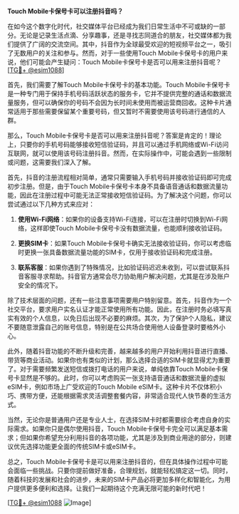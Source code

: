 **Touch Mobile卡保号卡可以注册抖音吗？**

在如今这个数字化时代，社交媒体平台已经成为我们日常生活中不可或缺的一部分。无论是记录生活点滴、分享趣事，还是寻找志同道合的朋友，社交媒体都为我们提供了广阔的交流空间。其中，抖音作为全球最受欢迎的短视频平台之一，吸引了无数用户的关注和参与。然而，对于一些使用Touch Mobile卡保号卡的用户来说，他们可能会产生疑问：Touch Mobile卡保号卡是否可以用来注册抖音呢？[[TG💪+ @esim1088](https://t.me/s/esim1088)]

首先，我们需要了解Touch Mobile卡保号卡的基本功能。Touch Mobile卡保号卡是一种专门用于保持手机号码活跃状态的服务卡，它并不提供完整的通话和数据流量服务，但可以确保你的号码不会因为长时间未使用而被运营商回收。这种卡片通常适用于那些需要保留某个重要号码，但又暂时不需要使用该号码进行通信的人群。

那么，Touch Mobile卡保号卡是否可以用来注册抖音呢？答案是肯定的！理论上，只要你的手机号码能够接收短信验证码，并且可以通过手机网络或Wi-Fi访问互联网，就可以使用该号码注册抖音。然而，在实际操作中，可能会遇到一些限制或问题，这需要我们深入了解。

首先，抖音的注册流程相对简单，通常只需要输入手机号码并接收验证码即可完成初步注册。但是，由于Touch Mobile卡保号卡本身不具备语音通话和数据流量功能，因此在注册过程中可能无法正常接收短信验证码。为了解决这个问题，你可以尝试通过以下几种方式来应对：

1. **使用Wi-Fi网络**：如果你的设备支持Wi-Fi连接，可以在注册时切换到Wi-Fi网络，这样即使Touch Mobile卡保号卡没有数据流量，也能顺利接收验证码。

2. **更换SIM卡**：如果Touch Mobile卡保号卡确实无法接收验证码，你可以考虑临时更换一张具备数据流量功能的SIM卡，仅用于接收验证码和完成注册。

3. **联系客服**：如果你遇到了特殊情况，比如验证码迟迟未收到，可以尝试联系抖音客服寻求帮助。抖音官方通常会尽力协助用户解决问题，尤其是在涉及账户安全的情况下。

除了技术层面的问题，还有一些注意事项需要用户特别留意。首先，抖音作为一个社交平台，要求用户实名认证才能正常使用所有功能。因此，在注册时务必填写真实有效的个人信息，以免日后出现不必要的麻烦。其次，为了保护个人隐私，建议不要随意泄露自己的账号信息，特别是在公共场合使用他人设备登录时要格外小心。

此外，随着抖音功能的不断升级和完善，越来越多的用户开始利用抖音进行直播、带货等商业活动。如果你也有类似的计划，那么选择合适的SIM卡就显得尤为重要了。对于需要频繁发送短信或拨打电话的用户来说，单纯依靠Touch Mobile卡保号卡显然是不够的。此时，你可以考虑购买一张支持语音通话和数据流量的虚拟eSIM卡，例如市场上广受欢迎的Touch Mobile eSIM卡。这种卡片不仅体积小巧、携带方便，还能根据需求灵活调整套餐内容，非常适合现代人快节奏的生活方式。

当然，无论你是普通用户还是专业人士，在选择SIM卡时都需要综合考虑自身的实际需求。如果你只是偶尔使用抖音，Touch Mobile卡保号卡完全可以满足基本需求；但如果你希望充分利用抖音的各项功能，尤其是涉及到商业用途的部分，则建议优先选择功能更全面的传统SIM卡或eSIM卡。

总之，Touch Mobile卡保号卡是可以用来注册抖音的，但在具体操作过程中可能会面临一些挑战。只要你提前做好准备，合理规划，就能轻松搞定这一切。同时，随着科技的发展和社会的进步，未来的SIM卡产品必将更加多样化和智能化，为用户提供更多便利和选择。让我们一起期待这个充满无限可能的新时代吧！

[[TG💪+ @esim1088](https://t.me/s/esim1088) ![Image](https://i.postimg.cc/4NQfJmqS/Snipaste-2025-05-13-00-14-12.png)]